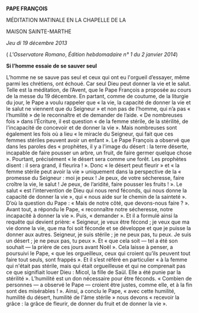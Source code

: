 **PAPE FRANÇOIS**

MÉDITATION MATINALE EN LA CHAPELLE DE LA

MAISON SAINTE-MARTHE

*Jeu* *di 19 décembre 2013*

( *L'Osservatore Romano*, *Édition hebdomadaire n° 1 du 2 janvier 2014*)

**Si l’homme essaie de se sauver seul**

L’homme ne se sauve pas seul et ceux qui ont eu l'orgueil d’essayer, même parmi les chrétiens, ont échoué. Car seul Dieu peut donner la vie et le salut. Telle est la méditation, de l’Avent, que le Pape François a proposée au cours de la messe du 19 décembre. En partant, comme de coutume, de la liturgie du jour, le Pape a voulu rappeler que « la vie, la capacité de donner la vie et le salut ne viennent que du Seigneur » et non pas de l’homme, qui n’a pas « l’humilité » de le reconnaître et de demander de l’aide. « De nombreuses fois » dans l’Écriture, il est question « de la femme stérile, de la stérilité, de l'incapacité de concevoir et de donner la vie ». Mais nombreuses sont également les fois où a lieu « le miracle du Seigneur, qui fait que ces femmes stériles peuvent avoir un enfant ». Le Pape François a observé que dans les paroles des « prophètes, il y a l'image du désert : la terre déserte, incapable de faire pousser un arbre, un fruit, de faire germer quelque chose ». Pourtant, précisément « le désert sera comme une forêt. Les prophètes disent : il sera grand, il fleurira ! ». Donc « le désert peut fleurir » et « la femme stérile peut avoir la vie » uniquement dans la perspective de la « promesse du Seigneur : moi je peux ! Je peux, de votre sécheresse, faire croître la vie, le salut ! Je peux, de l’aridité, faire pousser les fruits ! ». Le salut « est l’intervention de Dieu qui nous rend féconds, qui nous donne la capacité de donner la vie », qui « nous aide sur le chemin de la sainteté ». D’où la question du Pape : « Mais de notre côté, que devons-nous faire ? ». Avant tout, a répondu le Pape, « reconnaître notre sécheresse, notre incapacité à donner la vie ». Puis, « demander ». Et il a formulé ainsi la requête qui devient prière: « Seigneur, je veux être fécond ; je veux que ma vie donne la vie, que ma foi soit féconde et se développe et que je puisse la donner aux autres. Seigneur, je suis stérile ; je ne peux pas, tu peux. Je suis un désert ; je ne peux pas, tu peux ». Et « que cela soit — tel a été son souhait — la prière de ces jours avant Noël ». Cela laisse à penser, a poursuivi le Pape, « que les orgueilleux, ceux qui croient qu’ils peuvent tout faire tout seuls, sont frappés ». Et il s’est référé en particulier « à la femme qui n'était pas stérile, mais qui était orgueilleuse et qui ne comprenait pas ce que signifiait louer Dieu : Micol, la fille de Saül. Elle a été punie par la stérilité ». L’humilité est un don nécessaire pour être féconds. « Combien de personnes — a observé le Pape — croient être justes, comme elle, et à la fin sont des misérables ! ». Ainsi, a conclu le Pape, « avec cette humilité, humilité du désert, humilité de l'âme stérile » nous devons « recevoir la grâce : la grâce de fleurir, de donner du fruit et de donner la vie ».